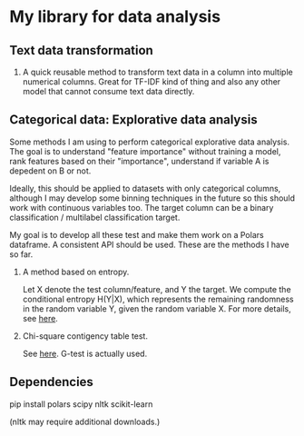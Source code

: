 # My library for data analysis

## Text data transformation

1. A quick reusable method to transform text data in a column into multiple numerical columns. Great for TF-IDF kind of thing and also any other model that cannot consume text data directly. 

## Categorical data: Explorative data analysis

Some methods I am using to perform categorical explorative data analysis. The goal is to understand "feature importance" without training a model, rank features based on their "importance", understand if variable A is depedent on B or not.

Ideally, this should be applied to datasets with only categorical columns, although I may develop some binning techniques in the future so this should work with continuous variables too. The target column can be a binary classification / multilabel classification target.

My goal is to develop all these test and make them work on a Polars dataframe. A consistent API should be used. These are the methods I have so far.

1. A method based on entropy.
    
    Let X denote the test column/feature, and Y the target. We compute the conditional entropy H(Y|X), which represents the remaining randomness in the random variable Y, given the random variable X. For more details, see [here](https://en.wikipedia.org/wiki/Entropy_(information_theory)).

2. Chi-square contigency table test. 
    
    See [here](https://en.wikipedia.org/wiki/Chi-squared_test). G-test is actually used.

## Dependencies

pip install polars scipy nltk scikit-learn

(nltk may require additional downloads.)